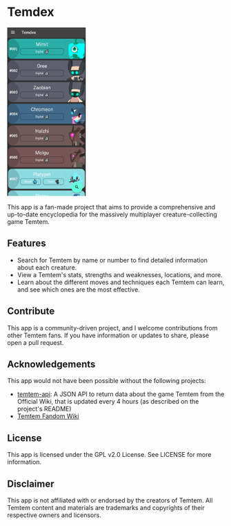 # Temdex

<img
  src="app_preview.jpg"
  alt="Alt text"
  title="Optional title"
  style="display: inline-block; margin: 0 auto; height: 390px">

This app is a fan-made project that aims to provide a comprehensive and up-to-date encyclopedia for the massively multiplayer creature-collecting game Temtem.

## Features
- Search for Temtem by name or number to find detailed information about each creature.
- View a Temtem's stats, strengths and weaknesses, locations, and more.
- Learn about the different moves and techniques each Temtem can learn, and see which ones are the most effective.

## Contribute

This app is a community-driven project, and I welcome contributions from other Temtem fans. If you have information or updates to share, please open a pull request.

## Acknowledgements

This app would not have been possible without the following projects:

- [temtem-api](https://github.com/maael/temtem-api): A JSON API to return data about the game Temtem from the Official Wiki, that is updated every 4 hours (as described on the project's README)
- [Temtem Fandom Wiki](https://temtem.fandom.com/wiki/Temtem)

## License

This app is licensed under the GPL v2.0 License. See LICENSE for more information.

## Disclaimer

This app is not affiliated with or endorsed by the creators of Temtem. All Temtem content and materials are trademarks and copyrights of their respective owners and licensors.
